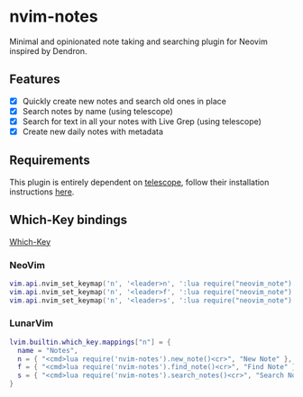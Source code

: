 # nvim-notes

Minimal and opinionated note taking and searching plugin for Neovim inspired by Dendron.


## Features

- [x] Quickly create new notes and search old ones in place
- [x] Search notes by name (using telescope)
- [x] Search for text in all your notes with Live Grep (using telescope)
- [x] Create new daily notes with metadata

## Requirements

This plugin is entirely dependent on [telescope](https://github.com/nvim-telescope/telescope.nvim), follow their installation instructions [here](https://github.com/nvim-telescope/telescope.nvim#installation).

## Which-Key bindings

[Which-Key](https://github.com/folke/which-key.nvim)

### NeoVim

```lua
vim.api.nvim_set_keymap('n', '<leader>n', ':lua require("neovim_note").new_note()<cr>', { noremap = true, silent = true })
vim.api.nvim_set_keymap('n', '<leader>f', ':lua require("neovim_note").find_note()<cr>', { noremap = true, silent = true })
vim.api.nvim_set_keymap('n', '<leader>s', ':lua require("neovim_note").search_notes()<cr>', { noremap = true, silent = true })
```
### LunarVim

```lua
lvim.builtin.which_key.mappings["n"] = {
  name = "Notes",
  n = { "<cmd>lua require('nvim-notes').new_note()<cr>", "New Note" },
  f = { "<cmd>lua require('nvim-notes').find_note()<cr>", "Find Note" },
  s = { "<cmd>lua require('nvim-notes').search_notes()<cr>", "Search Notes" },
}
```



